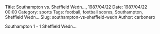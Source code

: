 Title: Southampton vs. Sheffield Wedn…, 1987/04/22
Date: 1987/04/22 00:00
Category: sports
Tags: football, football scores, Southampton, Sheffield Wedn…
Slug: southampton-vs-sheffield-wedn
Author: carbonero


Southampton 1 - 1 Sheffield Wedn…
